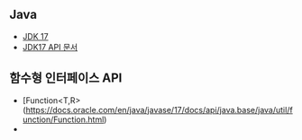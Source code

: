 Java
---------------
* [JDK 17](https://www.oracle.com/java/technologies/downloads/#jdk17-windows)
* [JDK17 API 문서](https://docs.oracle.com/en/java/javase/17/docs/api/index.html)


함수형 인터페이스 API
-------------------
* [Function<T,R>(https://docs.oracle.com/en/java/javase/17/docs/api/java.base/java/util/function/Function.html)
* 
